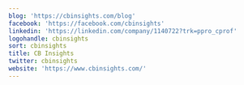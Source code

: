 ```yaml
---
blog: 'https://cbinsights.com/blog'
facebook: 'https://facebook.com/cbinsights'
linkedin: 'https://linkedin.com/company/1140722?trk=ppro_cprof'
logohandle: cbinsights
sort: cbinsights
title: CB Insights
twitter: cbinsights
website: 'https://www.cbinsights.com/'
---
```


